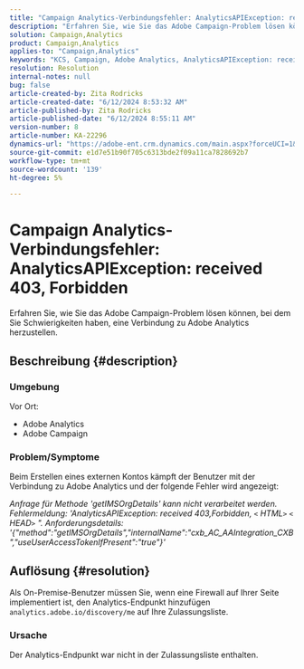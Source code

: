 ```yaml
---
title: "Campaign Analytics-Verbindungsfehler: AnalyticsAPIException: received 403, Forbidden"
description: "Erfahren Sie, wie Sie das Adobe Campaign-Problem lösen können, bei dem Sie Schwierigkeiten haben, eine Verbindung zu Adobe Analytics herzustellen."
solution: Campaign,Analytics
product: Campaign,Analytics
applies-to: "Campaign,Analytics"
keywords: "KCS, Campaign, Adobe Analytics, AnalyticsAPIException: received 403, Forbidden, error, creating external account"
resolution: Resolution
internal-notes: null
bug: false
article-created-by: Zita Rodricks
article-created-date: "6/12/2024 8:53:32 AM"
article-published-by: Zita Rodricks
article-published-date: "6/12/2024 8:55:11 AM"
version-number: 8
article-number: KA-22296
dynamics-url: "https://adobe-ent.crm.dynamics.com/main.aspx?forceUCI=1&pagetype=entityrecord&etn=knowledgearticle&id=66ac8339-9928-ef11-840b-000d3a372703"
source-git-commit: e1d7e51b90f705c6313bde2f09a11ca7828692b7
workflow-type: tm+mt
source-wordcount: '139'
ht-degree: 5%

---
```


# Campaign Analytics-Verbindungsfehler: AnalyticsAPIException: received 403, Forbidden


Erfahren Sie, wie Sie das Adobe Campaign-Problem lösen können, bei dem Sie Schwierigkeiten haben, eine Verbindung zu Adobe Analytics herzustellen.

## Beschreibung {#description}


### <b>Umgebung</b>

Vor Ort:

- Adobe Analytics
- Adobe Campaign


### Problem/Symptome

Beim Erstellen eines externen Kontos kämpft der Benutzer mit der Verbindung zu Adobe Analytics und der folgende Fehler wird angezeigt:

*Anfrage für Methode &#39;getIMSOrgDetails&#39; kann nicht verarbeitet werden. Fehlermeldung: &#39;AnalyticsAPIException: received 403,Forbidden, `<` HTML`>` `<` HEAD`>` &quot;. Anforderungsdetails: &#39;{&quot;method&quot;:&quot;getIMSOrgDetails&quot;,&quot;internalName&quot;:&quot;cxb_AC_AAIntegration_CXB&quot;,&quot;useUserAccessTokenIfPresent&quot;:&quot;true&quot;}&#39;*


## Auflösung {#resolution}


Als On-Premise-Benutzer müssen Sie, wenn eine Firewall auf Ihrer Seite implementiert ist, den Analytics-Endpunkt hinzufügen `analytics.adobe.io/discovery/me` auf Ihre Zulassungsliste.

### Ursache

Der Analytics-Endpunkt war nicht in der Zulassungsliste enthalten.
